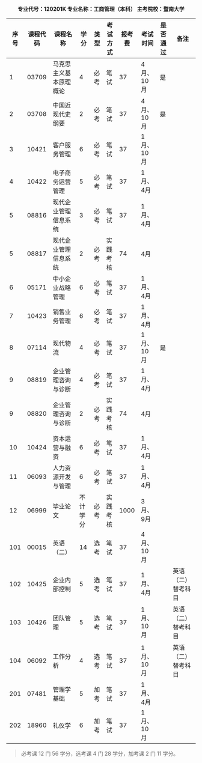 <center><b>专业代号：120201K 专业名称：工商管理（本科） 主考院校：暨南大学</b></center>

| 序号 | 课程代码 | 课程名称               | 学分     | 类型 | 考试方式 | 报考费 | 考试时间  | 是否通过 | 备注               |
| ---- | -------- | ---------------------- | -------- | ---- | -------- | ------ | --------- | -------- | ------------------ |
| 1    | 03709    | 马克思主义基本原理概论 | 4        | 必考 | 笔试     | 37     | 4月、10月 | 是       |                    |
| 2    | 03708    | 中国近现代史纲要       | 2        | 必考 | 笔试     | 37     | 4月、10月 | 是       |                    |
| 3    | 10421    | 客户服务管理           | 6        | 必考 | 笔试     | 37     | 1月、10月 |          |                    |
| 4    | 10422    | 电子商务运营管理       | 5        | 必考 | 笔试     | 37     | 1月、4月  |          |                    |
| 5    | 08816    | 现代企业管理信息系统   | 3        | 必考 | 笔试     | 37     | 1月、4月  |          |                    |
| 5    | 08817    | 现代企业管理信息系统   | 2        | 必考 | 实践考核 | 74     | 4月       |          |                    |
| 6    | 05171    | 中小企业战略管理       | 6        | 必考 | 笔试     | 37     | 1月、4月  |          |                    |
| 7    | 10423    | 销售业务管理           | 6        | 必考 | 笔试     | 37     | 1月、4月  |          |                    |
| 8    | 07114    | 现代物流               | 4        | 必考 | 笔试     | 37     | 1月、10月 | 是       |                    |
| 9    | 08819    | 企业管理咨询与诊断     | 4        | 必考 | 笔试     | 37     | 1月、4月  |          |                    |
| 9    | 08820    | 企业管理咨询与诊断     | 2        | 必考 | 实践考核 | 74     | 4月       |          |                    |
| 10   | 10424    | 资本运营与融资         | 6        | 必考 | 笔试     | 37     | 1月、4月  |          |                    |
| 11   | 06093    | 人力资源开发与管理     | 6        | 必考 | 笔试     | 37     | 1月、4月  |          |                    |
| 12   | 06999    | 毕业论文               | 不计学分 | 必考 | 实践考核 | 1000   | 3月、9月  |          |                    |
| 101  | 00015    | 英语（二）             | 14       | 选考 | 笔试     | 37     | 4月、10月 |          |                    |
| 102  | 10425    | 企业内部控制           | 5        | 选考 | 笔试     | 37     | 1月、4月  |          | 英语（二）替考科目 |
| 103  | 10426    | 团队管理               | 5        | 选考 | 笔试     | 37     | 1月、10月 |          | 英语（二）替考科目 |
| 104  | 06092    | 工作分析               | 4        | 选考 | 笔试     | 37     | 1月、10月 |          | 英语（二）替考科目 |
| 201  | 07481    | 管理学基础             | 5        | 加考 | 笔试     | 37     | 1月、4月  |          |                    |
| 202  | 18960    | 礼仪学                 | 6        | 加考 | 笔试     | 37     | 1月、10月 |          |                    |

> 必考课 12 门 56 学分，选考课 4 门 28 学分，加考课 2 门 11 学分。